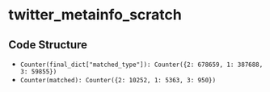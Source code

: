 # twitter_metainfo_scratch

## Code Structure
* `Counter(final_dict["matched_type"]): Counter({2: 678659, 1: 387688, 3: 59855})
`
* `Counter(matched): Counter({2: 10252, 1: 5363, 3: 950})`
